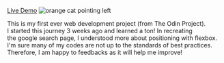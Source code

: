 <a href="https://gitkitti.github.io/google-homepage/">Live Demo</a>  <img scr="https://github.com/GitKitti/google-homepage/blob/main/images/cat.jpeg" alt="orange cat pointing left">




This is my first ever web development project (from The Odin Project). <br> 
I started this journey 3 weeks ago and learned a ton! In recreating <br>
the google search page, I understood more about positioning with flexbox. <br>
I'm sure many of my codes are not up to the standards of best practices. <br>
Therefore, I am happy to feedbacks as it will help me improve! 

